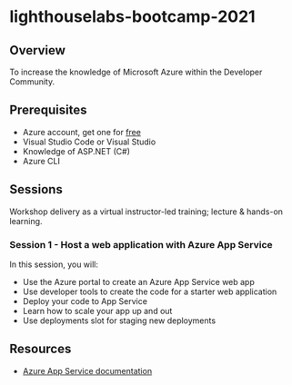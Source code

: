 # lighthouselabs-bootcamp-2021

## Overview
To increase the knowledge of Microsoft Azure within the Developer Community.

## Prerequisites
- Azure account, get one for [free](https://azure.microsoft.com/en-us/free/)
- Visual Studio Code or Visual Studio
- Knowledge of ASP.NET (C#)
- Azure CLI
 
## Sessions
Workshop delivery as a virtual instructor-led training; lecture & hands-on learning.

### Session 1 - Host a web application with Azure App Service

In this session, you will:
- Use the Azure portal to create an Azure App Service web app
- Use developer tools to create the code for a starter web application
- Deploy your code to App Service
- Learn how to scale your app up and out
- Use deployments slot for staging new deployments

## Resources

- [Azure App Service documentation](https://docs.microsoft.com/en-us/azure/app-service/)
